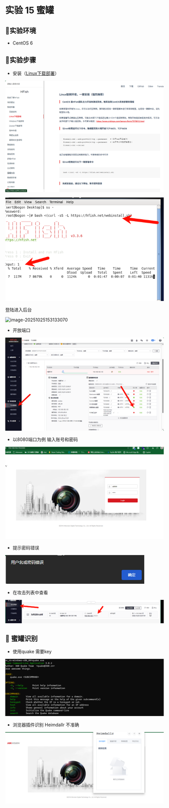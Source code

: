 # 实验 15 蜜罐

## :slot_machine:实验环境

- CentOS 6

## :space_invader:实验步骤

- 安装（[Linux下载部署](https://hfish.net/#/linux)）

![image-20251025140338148](images/image-20251025140338148.png)

![image-20251025140504969](images/image-20251025140504969.png)

登陆进入后台

![image-20251025153133070](C:\Users\Yennefer\AppData\Roaming\Typora\typora-user-images\image-20251025153133070.png)

- 开放端口

![image-20251025160841361](images/image-20251025160841361.png)

- 以8080端口为例 输入账号和密码

![image-20251025160738993](images/image-20251025160738993.png)

- 提示密码错误

![image-20251025160941308](images/image-20251025160941308.png)

- 在攻击列表中查看

![image-20251025161038233](images/image-20251025161038233.png)

## :taco: 蜜罐识别

- 使用quake 需要key

![image-20251025161829634](images/image-20251025161829634.png)

- 浏览器插件识别 Heimdallr 不准确 

![image-20251025163609687](images/image-20251025163609687.png)